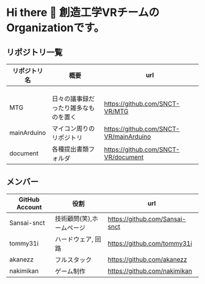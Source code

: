 # Hi there 👋  創造工学VRチームのOrganizationです。


## リポジトリ一覧 
|リポジトリ名|概要|url|
|---|---|---|
|||
|||
|||
|MTG|日々の議事録だったり雑多なものを置く| https://github.com/SNCT-VR/MTG|
|mainArduino|マイコン周りのリポジトリ|https://github.com/SNCT-VR/mainArduino|
|document|各種提出書類フォルダ|https://github.com/SNCT-VR/document|




## メンバー
|GitHub Account| 役割 | url|
|---|---| --- |
|Sansai-snct|技術顧問(笑),ホームページ|https://github.com/Sansai-snct | 
|tommy31i|ハードウェア, 回路|https://github.com/tommy31i | 
|akanezz|フルスタック|https://github.com/akanezz | 
|nakimikan|ゲーム制作|https://github.com/nakimikan | 


<!--

**Here are some ideas to get you started:**

🙋‍♀️ A short introduction - what is your organization all about?
🌈 Contribution guidelines - how can the community get involved?
👩‍💻 Useful resources - where can the community find your docs? Is there anything else the community should know?
🍿 Fun facts - what does your team eat for breakfast?
🧙 Remember, you can do mighty things with the power of [Markdown](https://docs.github.com/github/writing-on-github/getting-started-with-writing-and-formatting-on-github/basic-writing-and-formatting-syntax)
-->
